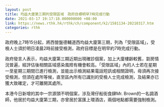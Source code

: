 ```yaml
---
layout: post
title: 均益大廈第三期列受限區域　政府目標明早7時完成行動
date: 2021-03-17 19:17:18.000000000 +08:00
link: https://news.rthk.hk/rthk/ch/component/k2/1581134-20210317.htm
categories: rthk
---
```


政府晚上7時15分起，將西營盤德輔道西均益大廈第三期，列為「受限區域」，受檢人士須於明日凌晨2時前接受檢測，政府目標是在明早約7時完成行動。

政府發言人表示，均益大廈第三期近期出現確診個案，加上大廈樓齡較舊，劏房情況普遍，經評估後相關區域感染風險有機會較高。「受限區域」內的人士若在星期一至星期三期間已進行檢測，並能出示檢測結果電話短訊或相關證明，毋須再次接受檢測，但須在處所等候，直至區內所有已識別的受檢人士完成檢測，及結果亦已獲大致確定，才可離開其處所。

本港今日新增的其中一宗源頭不明個案，涉及灣仔船街食肆Mr. Brown的一名調酒師，他居於均益大廈第三期，亦曾居於富匯上環酒店，兩個地點都需要強制檢測。
